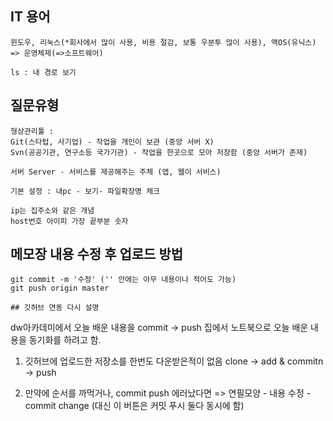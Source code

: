     
## IT 용어
    윈도우, 리눅스(*회사에서 많이 사용, 비용 절감, 보통 우분투 많이 사용), 맥OS(유닉스)
    => 운영체제(=>소프트웨어)

    ls : 내 경로 보기

## 질문유형
    형상관리툴 : 
    Git(스타텁, 사기업) - 작업을 개인이 보관 (중앙 서버 X)
    Svn(공공기관, 연구소등 국가기관) - 작업을 한곳으로 모아 저장함 (중앙 서버가 존재)

    서버 Server - 서비스를 제공해주는 주체 (앱, 웹이 서비스)

    기본 설정 : 내pc - 보기- 파일확장명 체크

    ip는 집주소와 같은 개념
    host번호 아이피 가장 끝부분 숫자

## 메모장 내용 수정 후 업로드 방법
    git commit -m '수정' ('' 안에는 아무 내용이나 적어도 가능)
    git push origin master

    ## 깃허브 연동 다시 설명
  dw아카데미에서 오늘 배운 내용을 commit -> push
  집에서 노트북으로 오늘 배운 내용을 동기화를 하려고 함.

  1. 깃허브에 업로드한 저장소를 한번도 다운받은적이 없음
  clone -> add & commitn -> push

  2. 만약에 순서를 까먹거나, commit push 에러났다면
  => 연필모양 - 내용 수정 - commit change (대신 이 버튼은 커밋 푸시 둘다 동시에 함)


